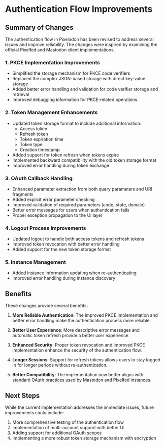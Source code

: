 # Authentication Flow Improvements

## Summary of Changes

The authentication flow in Pixelodon has been revised to address several issues and improve reliability. The changes were inspired by examining the official Pixelfed and Mastodon client implementations.

### 1. PKCE Implementation Improvements

- Simplified the storage mechanism for PKCE code verifiers
- Replaced the complex JSON-based storage with direct key-value storage
- Added better error handling and validation for code verifier storage and retrieval
- Improved debugging information for PKCE-related operations

### 2. Token Management Enhancements

- Updated token storage format to include additional information:
  - Access token
  - Refresh token
  - Token expiration time
  - Token type
  - Creation timestamp
- Added support for token refresh when tokens expire
- Implemented backward compatibility with the old token storage format
- Improved error handling during token exchange

### 3. OAuth Callback Handling

- Enhanced parameter extraction from both query parameters and URI fragments
- Added explicit error parameter checking
- Improved validation of required parameters (code, state, domain)
- Better error messages for users when authentication fails
- Proper exception propagation to the UI layer

### 4. Logout Process Improvements

- Updated logout to handle both access tokens and refresh tokens
- Improved token revocation with better error handling
- Added support for the new token storage format

### 5. Instance Management

- Added instance information updating when re-authenticating
- Improved error handling during instance discovery

## Benefits

These changes provide several benefits:

1. **More Reliable Authentication**: The improved PKCE implementation and better error handling make the authentication process more reliable.

2. **Better User Experience**: More descriptive error messages and automatic token refresh provide a better user experience.

3. **Enhanced Security**: Proper token revocation and improved PKCE implementation enhance the security of the authentication flow.

4. **Longer Sessions**: Support for refresh tokens allows users to stay logged in for longer periods without re-authentication.

5. **Better Compatibility**: The implementation now better aligns with standard OAuth practices used by Mastodon and Pixelfed instances.

## Next Steps

While the current implementation addresses the immediate issues, future improvements could include:

1. More comprehensive testing of the authentication flow
2. Implementation of multi-account support with better UI
3. Adding support for additional OAuth scopes
4. Implementing a more robust token storage mechanism with encryption
